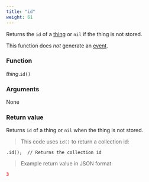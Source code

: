 ```yaml
---
title: "id"
weight: 61
---
```


Returns the `id` of a [thing](..) or `nil` if the thing is not stored.

This function does *not* generate an [event](../../../events).

### Function

*thing*.`id()`

### Arguments

None

### Return value

Returns `id` of a thing or `nil` when the thing is not stored.

> This code uses `id()` to return a collection id:

```thingsdb,should_pass
.id();  // Returns the collection id
```

> Example return value in JSON format

```json
3
```
